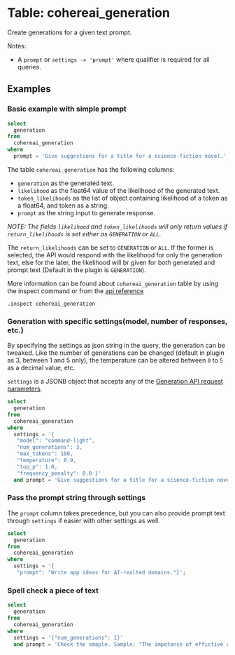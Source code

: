# Table: cohereai_generation

Create generations for a given text prompt.

Notes:
* A `prompt` or `settings -> 'prompt'` where qualifier is required for all queries.

## Examples

### Basic example with simple prompt

```sql
select
  generation
from
  cohereai_generation
where
  prompt = 'Give suggestions for a title for a science-fiction novel.';
```

The table `cohereai_generation` has the following columns:

- `generation` as the generated text.
- `likelihood` as the float64 value of the likelihood of the generated text.
- `token_likelihoods` as the list of object containing likelihood of a token as a float64, and token as a string.
- `prompt` as the string input to generate response.

*NOTE: The fields `likelihood` and `token_likelihoods` will only return values if `return_likelihoods` is set either as `GENERATION` or `ALL`.*

The `return_likelihoods` can be set to `GENERATION` or `ALL`. If the former is selected, the API would respond with the likelihood for only the generation text, else for the later, the likelihood will br given for both generated and prompt text (Default in the plugin is `GENERATION`).

More information can be found about `cohereai_generation` table by using the inspect command or from the [api reference](https://docs.cohere.com/reference/generate)

```
.inspect cohereai_generation
```

### Generation with specific settings(model, number of responses, etc.)

By specifying the settings as json string in the query, the generation can be tweaked. Like the number of generations can be changed (default in plugin as 3, between 1 and 5 only), the temperature can be altered between `0` to `5` as a decimal value, etc.

`settings` is a JSONB object that accepts any of the [Generation API request parameters](https://docs.cohere.com/reference/generate).

```sql
select
  generation
from
  cohereai_generation
where
  settings = '{
   "model": "command-light",
   "num_generations": 3,
   "max_tokens": 100,
   "temperature": 0.9,
   "top_p": 1.0,
   "frequency_penalty": 0.0 }'
  and prompt = 'Give suggestions for a title for a science-fiction novel.
```

### Pass the prompt string through settings

The `prompt` column takes precedence, but you can also provide prompt text through `settings` if easier with other settings as well.

```sql
select 
  generation 
from 
  cohereai_generation 
where 
  settings = '{
   "prompt": "Write app ideas for AI-realted domains."}';
```

### Spell check a piece of text

```sql
select
  generation
from
  cohereai_generation
where
  settings = '{"num_generations": 1}'
  and prompt = 'Check the smaple. Sample: "The impotance of effictive comunication. This is an exmaple artcile abot missplelled wrds."';
```
